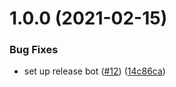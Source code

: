 # 1.0.0 (2021-02-15)


### Bug Fixes

* set up release bot ([#12](https://github.com/HylandSoftware/trebuchet-action/issues/12)) ([14c86ca](https://github.com/HylandSoftware/trebuchet-action/commit/14c86cafeebd2bd38f28e99a8076f18bb8819658))

